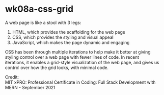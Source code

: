 # wk08a-css-grid

A web page is like a stool with 3 legs:

1. HTML, which provides the scaffolding for the web page
2. CSS, which provides the styling and visual appeal
3. JavaScript, which makes the page dynamic and engaging

CSS has been through multiple iterations to help make it better at giving styling control over a web page with fewer lines of code.  In recent iterations, it enables a grid-style visualization of the web page, and gives us control over how the grid looks, with minimal code.

Credit:  
MIT xPRO: Professional Certificate in Coding: Full Stack Development with MERN - September 2021
